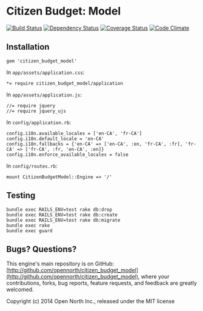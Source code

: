 # Citizen Budget: Model

[![Build Status](https://secure.travis-ci.org/opennorth/citizen_budget_model.png)](http://travis-ci.org/opennorth/citizen_budget_model)
[![Dependency Status](https://gemnasium.com/opennorth/citizen_budget_model.png)](https://gemnasium.com/opennorth/citizen_budget_model)
[![Coverage Status](https://coveralls.io/repos/opennorth/citizen_budget_model/badge.png?branch=master)](https://coveralls.io/r/opennorth/citizen_budget_model)
[![Code Climate](https://codeclimate.com/github/opennorth/citizen_budget_model.png)](https://codeclimate.com/github/opennorth/citizen_budget_model)

## Installation

    gem 'citizen_budget_model'

In `app/assets/application.css`:

    *= require citizen_budget_model/application

In `app/assets/application.js`:

    //= require jquery
    //= require jquery_ujs

In `config/application.rb`:

    config.i18n.available_locales = ['en-CA', 'fr-CA']
    config.i18n.default_locale = 'en-CA'
    config.i18n.fallbacks = {'en-CA' => ['en-CA', :en, 'fr-CA', :fr], 'fr-CA' => ['fr-CA', :fr, 'en-CA', :en]}
    config.i18n.enforce_available_locales = false

In `config/routes.rb`:

    mount CitizenBudgetModel::Engine => '/'

## Testing

    bundle exec RAILS_ENV=test rake db:drop
    bundle exec RAILS_ENV=test rake db:create
    bundle exec RAILS_ENV=test rake db:migrate
    bundle exec rake
    bundle exec guard

## Bugs? Questions?

This engine's main repository is on GitHub: [http://github.com/opennorth/citizen_budget_model](http://github.com/opennorth/citizen_budget_model), where your contributions, forks, bug reports, feature requests, and feedback are greatly welcomed.

Copyright (c) 2014 Open North Inc., released under the MIT license
